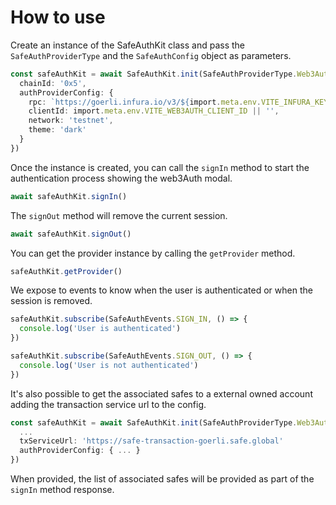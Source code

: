 # How to use

Create an instance of the SafeAuthKit class and pass the `SafeAuthProviderType` and the `SafeAuthConfig` object as parameters.

```typescript
const safeAuthKit = await SafeAuthKit.init(SafeAuthProviderType.Web3Auth, {
  chainId: '0x5',
  authProviderConfig: {
    rpc: `https://goerli.infura.io/v3/${import.meta.env.VITE_INFURA_KEY}`,
    clientId: import.meta.env.VITE_WEB3AUTH_CLIENT_ID || '',
    network: 'testnet',
    theme: 'dark'
  }
})
```

Once the instance is created, you can call the `signIn` method to start the authentication process showing the web3Auth modal.

```typescript
await safeAuthKit.signIn()
```

The `signOut` method will remove the current session.

```typescript
await safeAuthKit.signOut()
```

You can get the provider instance by calling the `getProvider` method.

```typescript
safeAuthKit.getProvider()
```

We expose to events to know when the user is authenticated or when the session is removed.

```typescript
safeAuthKit.subscribe(SafeAuthEvents.SIGN_IN, () => {
  console.log('User is authenticated')
})

safeAuthKit.subscribe(SafeAuthEvents.SIGN_OUT, () => {
  console.log('User is not authenticated')
})
```

It's also possible to get the associated safes to a external owned account adding the transaction service url to the config.

```typescript
const safeAuthKit = await SafeAuthKit.init(SafeAuthProviderType.Web3Auth, {
  ...
  txServiceUrl: 'https://safe-transaction-goerli.safe.global'
  authProviderConfig: { ... }
})
```

When provided, the list of associated safes will be provided as part of the `signIn` method response.
